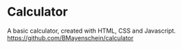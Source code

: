 # Calculator
A basic calculator, created with HTML, CSS and Javascript.
https://github.com/BMayenschein/calculator
